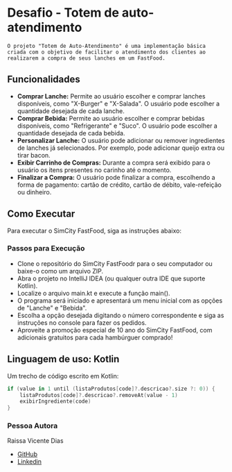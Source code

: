 # Desafio - Totem de auto-atendimento

`O projeto "Totem de Auto-Atendimento" é uma implementação básica criada com o objetivo de facilitar o atendimento dos clientes ao realizarem a compra de seus lanches em um FastFood.`

## Funcionalidades
- **Comprar Lanche:** Permite ao usuário escolher e comprar lanches disponíveis, como "X-Burger" e "X-Salada". O usuário pode escolher a quantidade desejada de cada lanche.
- **Comprar Bebida:** Permite ao usuário escolher e comprar bebidas disponíveis, como "Refrigerante" e "Suco". O usuário pode escolher a quantidade desejada de cada bebida.
- **Personalizar Lanche:** O usuário pode adicionar ou remover ingredientes de lanches já selecionados. Por exemplo, pode adicionar queijo extra ou tirar bacon.
- **Exibir Carrinho de Compras:** Durante a compra será exibido para o usuário os itens presentes no carinho até o momento.
- **Finalizar a Compra:** O usuário pode finalizar a compra, escolhendo a forma de pagamento: cartão de crédito, cartão de débito, vale-refeição ou dinheiro.

## Como Executar
Para executar o SimCity FastFood, siga as instruções abaixo:
### Passos para Execução
- Clone o repositório do SimCity FastFoodr para o seu computador ou baixe-o como um arquivo ZIP.
- Abra o projeto no IntelliJ IDEA (ou qualquer outra IDE que suporte Kotlin).
- Localize o arquivo main.kt e execute a função main().
- O programa será iniciado e apresentará um menu inicial com as opções de "Lanche" e "Bebida".
- Escolha a opção desejada digitando o número correspondente e siga as instruções no console para fazer os pedidos.
- Aproveite a promoção especial de 10 ano do SimCity FastFood, com adicionais gratuitos para cada hambúrguer comprado!


## Linguagem de uso: **Kotlin**
Um trecho de código escrito em Kotlin:
~~~kotlin
if (value in 1 until (listaProdutos[code]?.descricao?.size ?: 0)) {
    listaProdutos[code]?.descricao?.removeAt(value - 1)
    exibirIngrediente(code)
}
~~~
### **Pessoa Autora**
Raissa Vicente Dias
  * [GitHub](https://github.com/RaiVD)
  * [Linkedin](https://www.linkedin.com/mwlite/in/raissa-vicente-86a3b2210)


